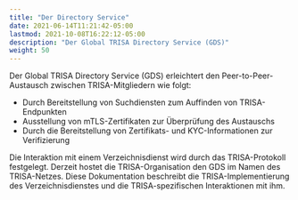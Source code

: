```yaml
---
title: "Der Directory Service"
date: 2021-06-14T11:21:42-05:00
lastmod: 2021-10-08T16:22:12-05:00
description: "Der Global TRISA Directory Service (GDS)"
weight: 50
---
```


Der Global TRISA Directory Service (GDS) erleichtert den Peer-to-Peer-Austausch zwischen TRISA-Mitgliedern wie folgt:

- Durch Bereitstellung von Suchdiensten zum Auffinden von TRISA-Endpunkten
- Ausstellung von mTLS-Zertifikaten zur Überprüfung des Austauschs
- Durch die Bereitstellung von Zertifikats- und KYC-Informationen zur Verifizierung

Die Interaktion mit einem Verzeichnisdienst wird durch das TRISA-Protokoll festgelegt. Derzeit hostet die TRISA-Organisation den GDS im Namen des TRISA-Netzes. Diese Dokumentation beschreibt die TRISA-Implementierung des Verzeichnisdienstes und die TRISA-spezifischen Interaktionen mit ihm.
